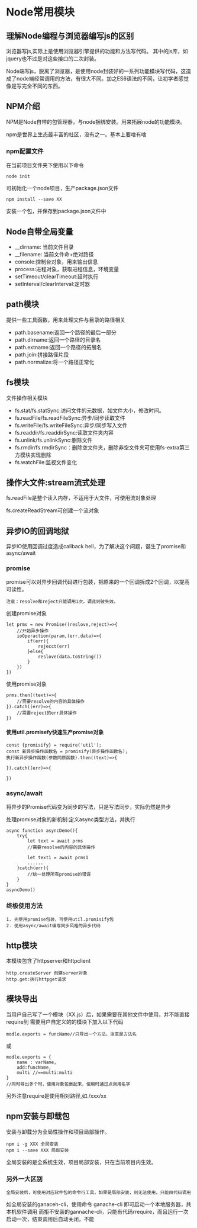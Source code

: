 # Node常用模块

## 理解Node编程与浏览器编写js的区别

浏览器写js,实际上是使用浏览器引擎提供的功能和方法写代码。
其中的js库，如jquery也不过是对这些接口的二次封装。

Node端写js，脱离了浏览器，是使用node封装好的一系列功能模块写代码，这造成了node端经常调用的方法，有很大不同。加之ES6语法的不同，让初学者感觉像是写完全不同的东西。

## NPM介绍

NPM是Node自带的包管理器，与node捆绑安装。用来拓展node的功能模块。

npm是世界上生态最丰富的社区，没有之一。基本上要啥有啥

### npm配置文件

在当前项目文件夹下使用以下命令

    node init
可初始化一个node项目，生产package.json文件


    npm install --save XX
安装一个包，并保存到package.json文件中

## Node自带全局变量

- __dirname: 当前文件目录
- __filename: 当前文件命+绝对路径
- console:控制台对象，用来输出信息
- process:进程对象，获取进程信息，环境变量
- setTimeout/clearTimeout:延时执行
- setInterval/clearInterval:定时器

## path模块

提供一些工具函数，用来处理文件与目录的路径相关

- path.basename:返回一个路径的最后一部分
- path.dirname:返回一个路径的目录名
- path.extname:返回一个路径的拓展名
- path.join:拼接路径片段
- path.normalize:将一个路径正常化

## fs模块

文件操作相关模块

- fs.stat/fs.statSync:访问文件的元数据，如文件大小，修改时间。
- fs.readFile/fs.readFileSync:异步/同步读取文件
- fs.writeFile/fs.writeFileSync:异步/同步写入文件
- fs.readdir/fs.readdirSync:读取文件夹内容
- fs.unlink/fs.unlinkSync:删除文件
- fs.rmdir/fs.rmdirSync：删除空文件夹，删除非空文件夹可使用fs-extra第三方模块实现删除
- fs.watchFile:监视文件变化

## 操作大文件:stream流式处理

fs.readFile是整个读入内存，不适用于大文件，可使用流对象处理

fs.createReadStream可创建一个流对象

## 异步IO的回调地狱

异步IO使用回调过度造成callback hell，为了解决这个问题，诞生了promise和async/await

### promise

promise可以对异步回调代码进行包装，把原来的一个回调拆成2个回调，以提高可读性。

    注意：resolve和reject只能调用1次，调此则彼失效。

创建promise对象

    let prms = new Promise((reslove,reject)=>{
        //开始异步操作
        ioOperaction(param,(err,data)=>{
            if(err){
                rejecct(err)
            }else{
                reslove(data.toString())
            }
        })
    })


使用promise对象

    prms.then((text)=>{
        //需要resolve的内容的具体操作
    }).catch((err)=>{
        //需要reject的err具体操作
    })

#### 使用util.promisefy快速生产promise对象

    const {promisify} = require('util');
    const 新异步操作函数名 = promisify(异步操作函数名);
    执行新异步操作函数(参数同原函数).then((text)=>{

    }).catch((err)=>{
        
    })

### async/await

将异步的Promise代码变为同步的写法，只是写法同步，实际仍然是异步

处理promise对象的新机制:定义async类型方法，并执行

    async function asyncDemo(){
        try{
            let text = await prms
            //需要resolve的内容的具体操作

            let text1 = await prms1
            ......
        }catch(err){
            //统一处理所有promise的错误
        }
    }
    asyncDemo()

### 终极使用方法

    1. 先使用promise包装，可使用util.promisify包
    2. 使用async/await编写同步风格的异步代码

## http模块

本模块包含了httpserver和httpclient

    http.createServer 创建server对象
    http.get:执行httpget请求

## 模块导出

当用户自己写了一个模块（XX.js）后，如果需要在其他文件中使用，并不能直接require到
需要用户自定义的的模块下加入以下代码

    modle.exports = funcName//只导出一个方法，注意是方法名
或

    modle.exports = {
        name : varName,
        add:funcName,
        multi //==multi:multi
    }
    //同时导出多个时，使用对象包裹起来，使用时通过点调用名字

另外注意require是使用相对路径,如./xxx/xx

## npm安装与卸载包

安装与卸载分为全局性操作和项目局部操作。

    npm i -g XXX 全局安装
    npm i --save XXX 局部安装

全局安装的是全系统生效，项目局部安装，只在当前项目内生效。

### 另外一大区别

    全局安装后，可使用对应软件包的命令行工具，如果是局部安装，则无法使用，只能由代码调用

如全局安装的ganaceh-cli，使用命令 ganache-cli  即可启动一个本地服务器，共本机软件调用
而拒不安装的gannache-cli，只能有代码rrequire，而且运行一次启动一次，结束调用后自动关闭，不能